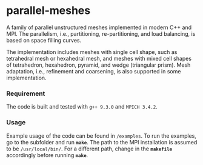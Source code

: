 # parallel-meshes
A family of parallel unstructured meshes implemented in modern C++ and MPI. The parallelism, i.e., partitioning, re-partitioning, and load balancing, is based on space filling curves.

The implementation includes meshes with single cell shape, such as tetrahedral mesh or hexahedral mesh, and meshes with mixed cell shapes of tetrahedron, hexahedron, pyramid, and wedge (triangular prism). Mesh adaptation, i.e., refinement and coarsening, is also supported in some implementation.

### Requirement

The code is built and tested with `g++ 9.3.0` and `MPICH 3.4.2`.

### Usage

Example usage of the code can be found in `/examples`. To run the examples, go to the subfolder and run **`make`**. The path to the MPI installation is assumed to be `/usr/local/bin/`. For a different path, change in the **`makefile`** accordingly before running **`make`**.
